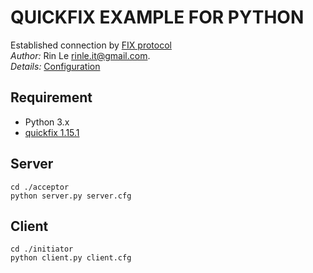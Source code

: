 # QUICKFIX EXAMPLE FOR PYTHON #
Established connection by [FIX protocol](https://www.fixtrading.org/standards/)  
*Author:* Rin Le <rinle.it@gmail.com>.  
*Details:* [Configuration](http://www.quickfixengine.org/quickfix/doc/html/configuration.html)

## Requirement
* Python 3.x
* [quickfix 1.15.1](www.quickfixengine.org/)

## Server
```
cd ./acceptor
python server.py server.cfg
```
## Client
```
cd ./initiator
python client.py client.cfg
```

